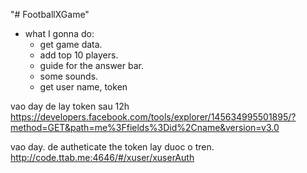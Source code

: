"# FootballXGame" 

- what I gonna do:
	+ get game data.
	+ add top 10 players.
	+ guide for the answer bar.
	+ some sounds.
	+ get user name, token


vao day de lay token sau 12h
https://developers.facebook.com/tools/explorer/145634995501895/?method=GET&path=me%3Ffields%3Did%2Cname&version=v3.0

vao day. de autheticate the token lay duoc o tren.
http://code.ttab.me:4646/#/xuser/xuserAuth

